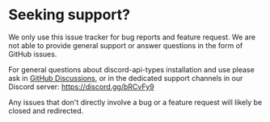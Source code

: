 # Seeking support?

We only use this issue tracker for bug reports and feature request. We are not able to provide general support or answer questions in the form of GitHub issues.

For general questions about discord-api-types installation and use please ask in [GitHub Discussions](https://github.com/discordjs/discord-api-types/discussions),
or in the dedicated support channels in our Discord server: https://discord.gg/bRCvFy9

Any issues that don't directly involve a bug or a feature request will likely be closed and redirected.
